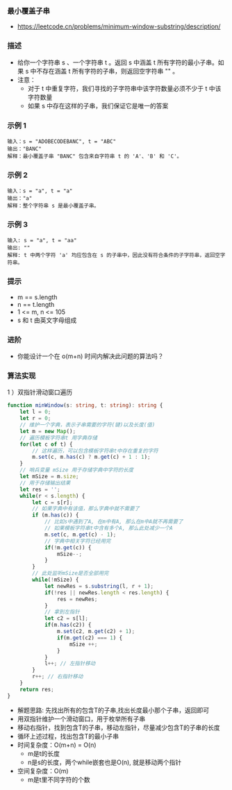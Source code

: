 ### 最小覆盖子串

- https://leetcode.cn/problems/minimum-window-substring/description/

### 描述

- 给你一个字符串 s 、一个字符串 t 。返回 s 中涵盖 t 所有字符的最小子串。如果 s 中不存在涵盖 t 所有字符的子串，则返回空字符串 "" 。
- 注意：
  * 对于 t 中重复字符，我们寻找的子字符串中该字符数量必须不少于 t 中该字符数量
  * 如果 s 中存在这样的子串，我们保证它是唯一的答案

### 示例 1

```
输入：s = "ADOBECODEBANC", t = "ABC"
输出："BANC"
解释：最小覆盖子串 "BANC" 包含来自字符串 t 的 'A'、'B' 和 'C'。
```

### 示例 2

```
输入：s = "a", t = "a"
输出："a"
解释：整个字符串 s 是最小覆盖子串。
```

### 示例 3

```
输入: s = "a", t = "aa"
输出: ""
解释: t 中两个字符 'a' 均应包含在 s 的子串中，因此没有符合条件的子字符串，返回空字符串。
```

### 提示

- m == s.length
- n == t.length
- 1 <= m, n <= 105
- s 和 t 由英文字母组成

### 进阶

- 你能设计一个在 o(m+n) 时间内解决此问题的算法吗？

### 算法实现

1 ）双指针滑动窗口遍历

```ts
function minWindow(s: string, t: string): string {
    let l = 0;
    let r = 0;
    // 维护一个字典，表示子串需要的字符(键)以及长度(值)
    let m = new Map();
    // 遍历模板字符串t 用字典存储
    for(let c of t) {
        // 这样遍历，可以包含模板字符串t中存在重复的字符
        m.set(c, m.has(c) ? m.get(c) + 1 : 1);
    }
    // 哨兵变量 mSize 用于存储字典中字符的长度
    let mSize = m.size;
    // 用于存储输出结果
    let res = '';
    while(r < s.length) {
        let c = s[r];
        // 如果字典中有该值，那么字典中就不需要了
        if (m.has(c)) {
            // 比如s中遇到了A, 在m中有A, 那么在m中A就不再需要了
            // 如果模板字符串t中含有多个A, 那么此处减少一个A
            m.set(c, m.get(c) - 1);
            // 字典中相关字符已经用完
            if(!m.get(c)) {
                mSize--;
            }
        }
        // 此处监听mSize是否全部用完
        while(!mSize) {
            let newRes = s.substring(l, r + 1);
            if(!res || newRes.length < res.length) {
                res = newRes;
            }
            // 拿到左指针
            let c2 = s[l];
            if(m.has(c2)) {
                m.set(c2, m.get(c2) + 1);
                if(m.get(c2) === 1) {
                    mSize ++;
                }
            }
            l++; // 左指针移动
        }
        r++; // 右指针移动
    }
    return res;
}
```

- 解题思路: 先找出所有的包含T的子串,找出长度最小那个子串，返回即可
- 用双指针维护一个滑动窗口，用于枚举所有子串
- 移动右指针，找到包含T的子串，移动左指针，尽量减少包含T的子串的长度
- 循环上述过程，找出包含T的最小子串
- 时间复杂度：O(m+n) = O(n)
    * m是t的长度
    * n是s的长度，两个while嵌套也是O(n), 就是移动两个指针
- 空间复杂度：O(m)
    * m是t里不同字符的个数
